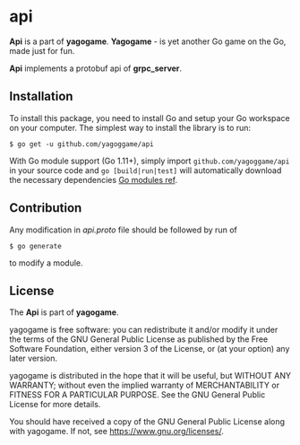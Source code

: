 # api

**Api** is a part of **yagogame**. 
**Yagogame** - is yet another Go game on the Go, made just for fun.

**Api** implements a protobuf api of **grpc_server**.

## Installation

To install this package, you need to install Go and setup your Go workspace on your computer. The simplest way to install the library is to run:

`$ go get -u github.com/yagoggame/api`

With Go module support (Go 1.11+), simply import `github.com/yagoggame/api` in your source code and `go [build|run|test]` will automatically download the necessary dependencies 
[Go modules ref](https://github.com/golang/go/wiki/Modules).

## Contribution

Any modification in *api.proto* file should be followed by run of

`$ go generate`

to modify a module.

## License

The **Api** is part of **yagogame**.

yagogame is free software: you can redistribute it and/or modify
it under the terms of the GNU General Public License as published by
the Free Software Foundation, either version 3 of the License, or
(at your option) any later version.

yagogame is distributed in the hope that it will be useful,
but WITHOUT ANY WARRANTY; without even the implied warranty of
MERCHANTABILITY or FITNESS FOR A PARTICULAR PURPOSE.  See the
GNU General Public License for more details.

You should have received a copy of the GNU General Public License
along with yagogame.  If not, see <https://www.gnu.org/licenses/>.
